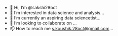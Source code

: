- 👋 Hi, I’m @sakshi28oct
- 👀 I’m interested in data science and analysis...
- 🌱 I’m currently an aspiring data sciencetist...
- 💞️ I’m looking to collaborate on ...
- 📫 How to reach me s.koushik.28oct@gmail.com...

<!---
sakshi28oct/sakshi28oct is a ✨ special ✨ repository because its `README.md` (this file) appears on your GitHub profile.
You can click the Preview link to take a look at your changes.
--->

